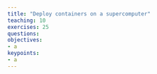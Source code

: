 ```yaml
---
title: "Deploy containers on a supercomputer"
teaching: 10
exercises: 25
questions:
objectives:
- a
keypoints:
- a
---
```


